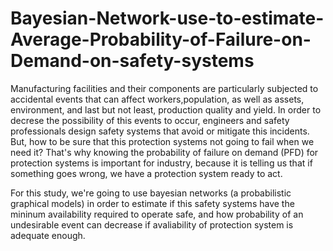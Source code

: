 # Bayesian-Network-use-to-estimate-Average-Probability-of-Failure-on-Demand-on-safety-systems

Manufacturing facilities and their components are particularly subjected to accidental events that can affect workers,population, as well as assets, environment, and last but not least, production quality and yield. In order to decrese the possibility of this events to occur, engineers and safety professionals design safety systems that avoid or mitigate this incidents. But, how to be sure that this protection systems not going to fail when we need it? That's why knowing the probability of failure on demand (PFD) for protection systems is important for industry, because it is telling us that if something goes wrong, we have a protection system ready to act.
 

For this study, we're going to use bayesian networks (a probabilistic graphical models) in order to estimate if this safety systems have the mininum availability required to operate safe, and how probability of an undesirable event can decrease if avaliability of protection system is adequate enough.
